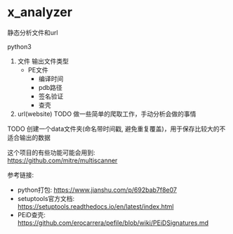 # x_analyzer
静态分析文件和url  

python3  

1. 文件
    输出文件类型  
    * PE文件
        * 编译时间
        * pdb路径
        * 签名验证
        * 查壳
2. url(website)
    TODO 做一些简单的爬取工作，手动分析会做的事情  
    


TODO 创建一个data文件夹(命名带时间戳, 避免重复覆盖)，用于保存比较大的不适合输出的数据

这个项目的有些功能可能会用到:  
https://github.com/mitre/multiscanner  

参考链接:  
* python打包: https://www.jianshu.com/p/692bab7f8e07
* setuptools官方文档:  https://setuptools.readthedocs.io/en/latest/index.html
* PEiD查壳: https://github.com/erocarrera/pefile/blob/wiki/PEiDSignatures.md
